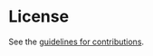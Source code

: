 # License

See the
[guidelines for contributions](https://github.com/thomas-fossati/draft-coap-parametrized-cf/blob/main/CONTRIBUTING.md).
